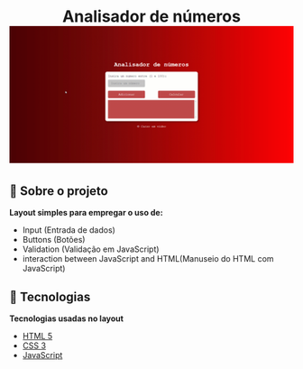 <h1 align ="center">
Analisador de números
<br>
<img src="Project.gif" alt="Template" height="">
<br>
</h1>

## 📖 Sobre o projeto

**Layout simples para empregar o uso de:**

- Input (Entrada de dados)
- Buttons (Botões)
- Validation (Validação em JavaScript)
- interaction between JavaScript and HTML(Manuseio do HTML com JavaScript)

## 🤖 Tecnologias

**Tecnologias usadas no layout**

- [HTML 5](https://www.w3schools.com/html/)
- [CSS 3](https://www.w3schools.com/css/)
- [JavaScript](https://www.w3schools.com/js/DEFAULT.asp)
